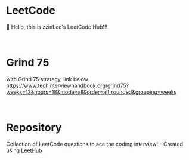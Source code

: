 # LeetCode
🎉 Hello, this is zzinLee's LeetCode Hub!!!

<br>

# Grind 75
with Grind 75 strategy, link below </br>
https://www.techinterviewhandbook.org/grind75?weeks=12&hours=18&mode=all&order=all_rounded&grouping=weeks

<br>

# Repository
Collection of LeetCode questions to ace the coding interview! - Created using [LeetHub](https://github.com/QasimWani/LeetHub)
